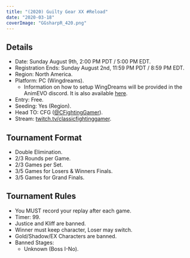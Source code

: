 ```yaml
---
title: "(2020) Guilty Gear XX #Reload"
date: "2020-03-18"
coverImage: "GGsharpR_420.png"
---
```


## Details

- Date: Sunday August 9th, 2:00 PM PDT / 5:00 PM EDT.
- Registration Ends: Sunday August 2nd, 11:59 PM PDT / 8:59 PM EDT.
- Region: North America.
- Platform: PC (Wingdreams).
    - Information on how to setup WingDreams will be provided in the AnimEVO discord. It is also available [here](https://discord.gg/uXvvsEd).
- Entry: Free.
- Seeding: Yes (Region).
- Head TO: CFG ([@CFightingGamer](https://twitter.com/CFightingGamer)).
- Stream: [twitch.tv/classicfightinggamer](https://www.twitch.tv/classicfightinggamer).

## Tournament Format

- Double Elimination.
- 2/3 Rounds per Game.
- 2/3 Games per Set.
- 3/5 Games for Losers & Winners Finals.
- 3/5 Games for Grand Finals.

## Tournament Rules

- You MUST record your replay after each game.
- Timer: 99.
- Justice and Kliff are banned.
- Winner must keep character, Loser may switch.
- Gold/Shadow/EX Characters are banned.
- Banned Stages:
    - Unknown (Boss I-No).

